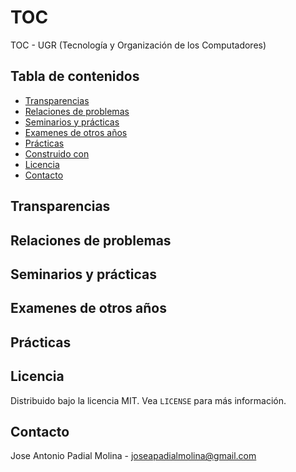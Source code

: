 # TOC
TOC - UGR (Tecnología y Organización de los Computadores)

<!-- TABLE OF CONTENTS -->
## Tabla de contenidos

* [Transparencias](#p)
* [Relaciones de problemas](#p)
* [Seminarios y prácticas](#p)
* [Examenes de otros años](#p)
* [Prácticas](#p)
* [Construido con](#built-with)
* [Licencia](#license)
* [Contacto](#contact)

## Transparencias

## Relaciones de problemas

## Seminarios y prácticas

## Examenes de otros años

## Prácticas

<!-- LICENCIA -->
## Licencia

Distribuido bajo la licencia MIT. Vea `LICENSE` para más información.

<!-- CONTACTO -->
## Contacto

Jose Antonio Padial Molina - joseapadialmolina@gmail.com
